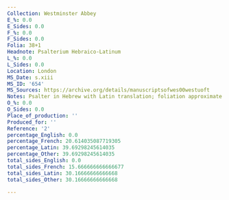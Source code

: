 ```yaml
---
Collection: Westminster Abbey
E_%: 0.0
E_Sides: 0.0
F_%: 0.0
F_Sides: 0.0
Folia: 38+1
Headnote: Psalterium Hebraico-Latinum
L_%: 0.0
L_Sides: 0.0
Location: London
MS_Date: s.xiii
MS_ID: '654'
MS_Sources: https://archive.org/details/manuscriptsofwes00westuoft
Notes: Psalter in Hebrew with Latin translation; foliation approximate
O_%: 0.0
O_Sides: 0.0
Place_of_production: ''
Produced_for: ''
Reference: '2'
percentage_English: 0.0
percentage_French: 20.614035087719305
percentage_Latin: 39.69298245614035
percentage_Other: 39.69298245614035
total_sides_English: 0.0
total_sides_French: 15.666666666666677
total_sides_Latin: 30.16666666666668
total_sides_Other: 30.16666666666668

---
```

